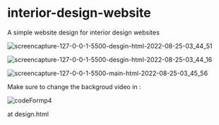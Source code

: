 # interior-design-website
A simple website design for interior design websites 



![screencapture-127-0-0-1-5500-desgin-html-2022-08-25-03_44_51](https://user-images.githubusercontent.com/92924350/186549056-6648ab13-2bfc-4e49-bef8-9f034029058b.png)



![screencapture-127-0-0-1-5500-desgin-html-2022-08-25-03_44_16](https://user-images.githubusercontent.com/92924350/186549075-bbcf98b8-ae8c-47e9-9bcc-024d87ca1d42.png)




![screencapture-127-0-0-1-5500-main-html-2022-08-25-03_45_56](https://user-images.githubusercontent.com/92924350/186549224-f1c16436-dec7-48a6-906f-d40a23674d89.png)


Make sure to change the backgroud video in :

![codeFormp4](https://user-images.githubusercontent.com/92924350/186549644-9c3ad575-d417-4c28-80c2-79ed3c4ebb91.png)

at design.html






